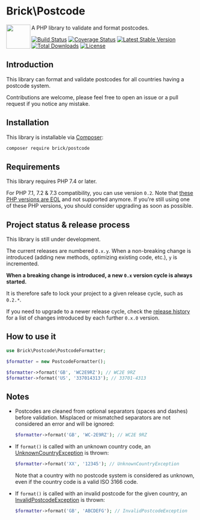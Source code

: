 # Brick\Postcode

<img src="https://raw.githubusercontent.com/brick/brick/master/logo.png" alt="" align="left" height="64">

A PHP library to validate and format postcodes.

[![Build Status](https://github.com/brick/postcode/workflows/CI/badge.svg)](https://github.com/brick/postcode/actions)
[![Coverage Status](https://coveralls.io/repos/github/brick/postcode/badge.svg?branch=master)](https://coveralls.io/github/brick/postcode?branch=master)
[![Latest Stable Version](https://poser.pugx.org/brick/postcode/v/stable)](https://packagist.org/packages/brick/postcode)
[![Total Downloads](https://poser.pugx.org/brick/postcode/downloads)](https://packagist.org/packages/brick/postcode)
[![License](https://img.shields.io/badge/license-MIT-blue.svg)](http://opensource.org/licenses/MIT)

## Introduction

This library can format and validate postcodes for all countries having a postcode system.

Contributions are welcome, please feel free to open an issue or a pull request if you notice any mistake.

## Installation

This library is installable via [Composer](https://getcomposer.org/):

```bash
composer require brick/postcode
```

## Requirements

This library requires PHP 7.4 or later.

For PHP 7.1, 7.2 & 7.3 compatibility, you can use version `0.2`. Note that [these PHP versions are EOL](http://php.net/supported-versions.php) and not supported anymore. If you're still using one of these PHP versions, you should consider upgrading as soon as possible.

## Project status & release process

This library is still under development.

The current releases are numbered `0.x.y`. When a non-breaking change is introduced (adding new methods, optimizing existing code, etc.), `y` is incremented.

**When a breaking change is introduced, a new `0.x` version cycle is always started.**

It is therefore safe to lock your project to a given release cycle, such as `0.2.*`.

If you need to upgrade to a newer release cycle, check the [release history](https://github.com/brick/postcode/releases) for a list of changes introduced by each further `0.x.0` version.

## How to use it

```php
use Brick\Postcode\PostcodeFormatter;

$formatter = new PostcodeFormatter();

$formatter->format('GB', 'WC2E9RZ'); // WC2E 9RZ
$formatter->format('US', '337014313'); // 33701-4313
```

## Notes

* Postcodes are cleaned from optional separators (spaces and dashes) before validation.
Misplaced or mismatched separators are not considered an error and will be ignored:

  ```php
  $formatter->format('GB', 'WC-2E9RZ'); // WC2E 9RZ
  ```

* If `format()` is called with an unknown country code, an [UnknownCountryException](https://github.com/brick/postcode/blob/master/src/UnknownCountryException.php) is thrown:

  ```php
  $formatter->format('XX', '12345'); // UnknownCountryException
  ```

  Note that a country with no postcode system is considered as unknown, even if the country code is a valid ISO 3166 code.

* If `format()` is called with an invalid postcode for the given country, an [InvalidPostcodeException](https://github.com/brick/postcode/blob/master/src/InvalidPostcodeException.php) is thrown:

  ```php
  $formatter->format('GB', 'ABCDEFG'); // InvalidPostcodeException
  ```
